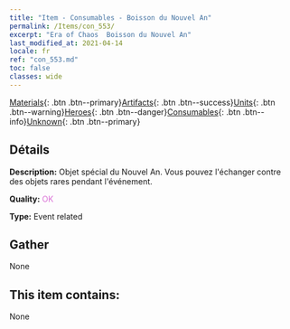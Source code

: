 ```yaml
---
title: "Item - Consumables - Boisson du Nouvel An"
permalink: /Items/con_553/
excerpt: "Era of Chaos  Boisson du Nouvel An"
last_modified_at: 2021-04-14
locale: fr
ref: "con_553.md"
toc: false
classes: wide
---
```

 [Materials](/fr/Items/){: .btn .btn--primary}[Artifacts](/fr/Items/Artifacts/){: .btn .btn--success}[Units](/fr/Items/Units/){: .btn .btn--warning}[Heroes](/fr/Items/Heroes/){: .btn .btn--danger}[Consumables](/fr/Items/Consumables/){: .btn .btn--info}[Unknown](/fr/Items/Unknown/){: .btn .btn--primary}

## Détails
 **Description:** Objet spécial du Nouvel An. Vous pouvez l'échanger contre des objets rares pendant l'événement.

 **Quality:** <span style="color: #DA70D6">OK</span>

 **Type:** Event related

## Gather

  None

## This item contains:

  None

